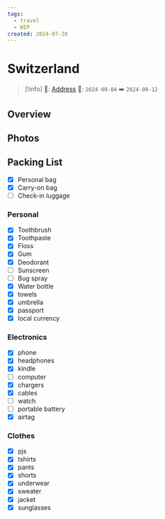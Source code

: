```yaml
---
tags:
  - travel
  - WIP
created: 2024-07-28
---
```


# Switzerland

> [!info]
>📌: [Address]()
>📅: `2024-09-04` ➡️ `2024-09-12`

## Overview



## Photos

## Packing  List

- [x] Personal bag
- [x] Carry-on bag
- [ ] Check-in luggage

### Personal

- [x] Toothbrush
- [x] Toothpaste
- [x] Floss
- [x] Gum
- [x] Deodorant
- [ ] Sunscreen
- [ ] Bug spray
- [x] Water bottle
- [x] towels
- [x] umbrella
- [x] passport
- [x] local currency

### Electronics

- [x] phone
- [x] headphones
- [x] kindle
- [ ] computer
- [x] chargers
- [x] cables
- [ ] watch
- [ ] portable battery
- [x] airtag

### Clothes

- [x] pjs
- [x] tshirts
- [x] pants
- [x] shorts
- [x] underwear
- [x] sweater
- [x] jacket
- [x] sunglasses